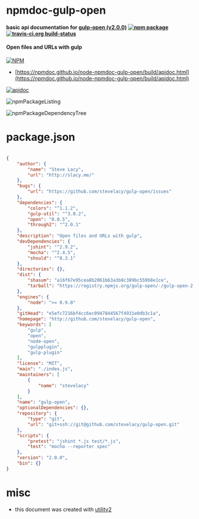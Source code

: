 # npmdoc-gulp-open

#### basic api documentation for  [gulp-open (v2.0.0)](http://github.com/stevelacy/gulp-open)  [![npm package](https://img.shields.io/npm/v/npmdoc-gulp-open.svg?style=flat-square)](https://www.npmjs.org/package/npmdoc-gulp-open) [![travis-ci.org build-status](https://api.travis-ci.org/npmdoc/node-npmdoc-gulp-open.svg)](https://travis-ci.org/npmdoc/node-npmdoc-gulp-open)

#### Open files and URLs with gulp

[![NPM](https://nodei.co/npm/gulp-open.png?downloads=true&downloadRank=true&stars=true)](https://www.npmjs.com/package/gulp-open)

- [https://npmdoc.github.io/node-npmdoc-gulp-open/build/apidoc.html](https://npmdoc.github.io/node-npmdoc-gulp-open/build/apidoc.html)

[![apidoc](https://npmdoc.github.io/node-npmdoc-gulp-open/build/screenCapture.buildCi.browser.%252Ftmp%252Fbuild%252Fapidoc.html.png)](https://npmdoc.github.io/node-npmdoc-gulp-open/build/apidoc.html)

![npmPackageListing](https://npmdoc.github.io/node-npmdoc-gulp-open/build/screenCapture.npmPackageListing.svg)

![npmPackageDependencyTree](https://npmdoc.github.io/node-npmdoc-gulp-open/build/screenCapture.npmPackageDependencyTree.svg)



# package.json

```json

{
    "author": {
        "name": "Steve Lacy",
        "url": "http://slacy.me/"
    },
    "bugs": {
        "url": "https://github.com/stevelacy/gulp-open/issues"
    },
    "dependencies": {
        "colors": "^1.1.2",
        "gulp-util": "^3.0.2",
        "open": "0.0.5",
        "through2": "^2.0.1"
    },
    "description": "Open files and URLs with gulp",
    "devDependencies": {
        "jshint": "^2.9.2",
        "mocha": "^2.4.5",
        "should": "^8.3.1"
    },
    "directories": {},
    "dist": {
        "shasum": "a16f67e95cea8b2061b63a3b8c389bc559b8e1ce",
        "tarball": "https://registry.npmjs.org/gulp-open/-/gulp-open-2.0.0.tgz"
    },
    "engines": {
        "node": ">= 0.9.0"
    },
    "gitHead": "e5efc7216bf4cc6ec0947844567f4931e0db3c1a",
    "homepage": "http://github.com/stevelacy/gulp-open",
    "keywords": [
        "gulp",
        "open",
        "node-open",
        "gulpplugin",
        "gulp-plugin"
    ],
    "license": "MIT",
    "main": "./index.js",
    "maintainers": [
        {
            "name": "stevelacy"
        }
    ],
    "name": "gulp-open",
    "optionalDependencies": {},
    "repository": {
        "type": "git",
        "url": "git+ssh://git@github.com/stevelacy/gulp-open.git"
    },
    "scripts": {
        "pretest": "jshint *.js test/*.js",
        "test": "mocha --reporter spec"
    },
    "version": "2.0.0",
    "bin": {}
}
```



# misc
- this document was created with [utility2](https://github.com/kaizhu256/node-utility2)
